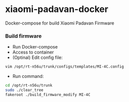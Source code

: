 # xiaomi-padavan-docker
Docker-compose for build Xiaomi Padavan Firmware

### Build firmware ###
* Run Docker-compose
* Access to container
* (Optinal) Edit config file:
```bash
vim /opt/rt-n56u/trunk/configs/templates/MI-4C.config
```
* Run command:
```bash
cd /opt/rt-n56u/trunk
sudo ./clear_tree
fakeroot ./build_firmware_modify MI-4C
```
